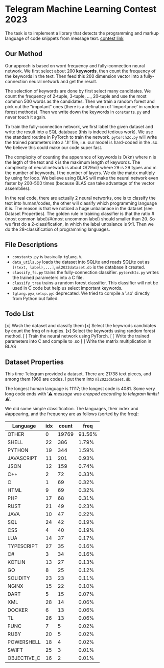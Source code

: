 # Telegram Machine Learning Contest 2023

The task is to implement a library that detects the programming and markup language of code snippets from message text. [contest link](https://t.me/contest/346)

## Our Method

Our approch is based on word frequency and fully-connection neural network.
We first select about 200 __keywords__, then count the frequency of the keywords in the text.
Then feed this 200 dimension vector into a fully-connection neural network and get the result.

The selection of keywords are done by first select many candidates.
We count the frequency of 2-tuple, 3-tuple, ..., 20-tuple and use the most common 500 words as the candidates.
Then we train a random forest and pick out the "impotant" ones (there is a defination of 'importance' in random forest methods).
Then we write down the keywords in `constants.py` and never touch it again.

To train the fully-connection network, we first label the given dataset and write the result into a SQL database (this is indeed tedious work).
We use the standard routine in PyTorch to train the network.
`pytorch2c.py` will write the trained parameters into a '.h' file, i.e. our model is hard-coded in the .so.
We believe this could make our code super fast.

The complexity of counting the apperance of keywords is O(kn) where n is the legth of the text and k is the maximum length of keywords.
The complexity of neural network is about O(29ml) where 29 is 29 types and m the number of keywords, l the number of layers.
We do the matrix multiply by using for loop.
We believe using BLAS will make the neural network even faster by 200-500 times (because BLAS can take advantage of the vector assemblies).

In the real code, there are actually 2 neural networks, one is to classify the text into human/codes, the other will classify which programming language it is.
The reason is that we noticed a huge unbalanace in the dataset (see Dataset Properties).
The golden rule in training classifier is that the ratio #(most common label)/#(most uncommon label) should smaller than 20.
So we first do a 2-classification, in which the label unbalance is 9:1.
Then we do the 28-classification of programming languages.

## File Descriptions

* `constants.py` is basically `tglang.h`.
* `data_utils.py` loads the dataset into SQLite and reads SQLite out as `[(text, label),...]`, `ml2023dataset.db` is the database it created.
* `classify_fc.py` trains the fully-connection classifier. `pytorch2c.py` writes the trained parameters into a C file.
* `classify_tree` trains a random forest classifier. This classifier will not be used in C code but help us select important keywords.
* `tglang.pyx`,`setup.py`: deprecated. We tried to compile a '.so' directly from Python but failed.

## Todo List

[x] Wash the dataset and classify them
[x] Select the keywrods candidates by count the freq of n-tuples.
[x] Select the keywords using random forest method.
[ ] Train the neural network using PyTorch.
[ ] Write the trained parameters into C and compile to .so
[ ] Write the matrix multiplication in BLAS

## Dataset Properties

This time Telegram provided a dataset. There are 21738 text pieces, and among them 1969 are codes. I put them into `ml2023dataset.db`.

The longest human language is 11117; the longest code is 4081. Some very long code ends with '⚠ *message was cropped according to telegram limits!* ⚠'.

We did some simple classification. The languages, their index and #appearing, and the frequency are as follows (sorted by the freq):

|Language   |idx |count|freq|
|-----------|----|-----|----|
|      OTHER| 0|19769|91.56%|
|      SHELL|22|  386|1.79%|
|     PYTHON|19|  344|1.59%|
| JAVASCRIPT|11|  201|0.93%|
|       JSON|12|  159|0.74%|
|        C++| 2|   72|0.33%|
|          C| 1|   69|0.32%|
|       HTML| 9|   69|0.32%|
|        PHP|17|   68|0.31%|
|       RUST|21|   49|0.23%|
|       JAVA|10|   47|0.22%|
|        SQL|24|   42|0.19%|
|        CSS| 4|   40|0.19%|
|        LUA|14|   37|0.17%|
| TYPESCRIPT|27|   35|0.16%|
|         C#| 3|   34|0.16%|
|     KOTLIN|13|   27|0.13%|
|         GO| 8|   25|0.12%|
|   SOLIDITY|23|   23|0.11%|
|      NGINX|15|   22|0.10%|
|       DART| 5|   15|0.07%|
|        XML|28|   14|0.06%|
|     DOCKER| 6|   13|0.06%|
|         TL|26|   13|0.06%|
|       FUNC| 7|    5|0.02%|
|       RUBY|20|    5|0.02%|
| POWERSHELL|18|    4|0.02%|
|      SWIFT|25|    3|0.01%|
|OBJECTIVE_C|16|    2|0.01%|


